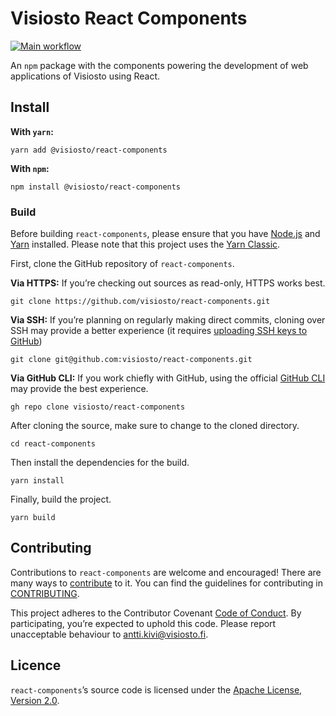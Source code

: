 # Visiosto React Components

[![Main workflow](https://github.com/visiosto/react-components/actions/workflows/main.yml/badge.svg)](https://github.com/visiosto/react-components/actions/workflows/main.yml)

An `npm` package with the components powering the development of web applications of Visiosto using React.

## Install

**With `yarn`:**

    yarn add @visiosto/react-components

**With `npm`:**

    npm install @visiosto/react-components

### Build

Before building `react-components`, please ensure that you have [Node.js](https://nodejs.org) and [Yarn](https://yarnpkg.com) installed. Please note that this project uses the [Yarn Classic](https://classic.yarnpkg.com).

First, clone the GitHub repository of `react-components`.

**Via HTTPS:** If you’re checking out sources as read-only, HTTPS works best.

    git clone https://github.com/visiosto/react-components.git

**Via SSH:** If you’re planning on regularly making direct commits, cloning over SSH may provide a better experience (it requires [uploading SSH keys to GitHub](https://help.github.com/articles/adding-a-new-ssh-key-to-your-github-account/))

    git clone git@github.com:visiosto/react-components.git

**Via GitHub CLI:** If you work chiefly with GitHub, using the official [GitHub CLI](https://cli.github.com) may provide the best experience.

    gh repo clone visiosto/react-components

After cloning the source, make sure to change to the cloned directory.

    cd react-components

Then install the dependencies for the build.

    yarn install

Finally, build the project.

    yarn build

## Contributing

Contributions to `react-components` are welcome and encouraged! There are many ways to [contribute](https://github.com/visiosto/.github/blob/main/CONTRIBUTING.md#how-can-i-contribute) to it. You can find the guidelines for contributing in [CONTRIBUTING](CONTRIBUTING.md).

This project adheres to the Contributor Covenant [Code of Conduct](https://github.com/visiosto/.github/blob/main/CODE_OF_CONDUCT.md). By participating, you’re expected to uphold this code. Please report unacceptable behaviour to antti.kivi@visiosto.fi.

## Licence

`react-components`’s source code is licensed under the [Apache License, Version 2.0](LICENSE).

